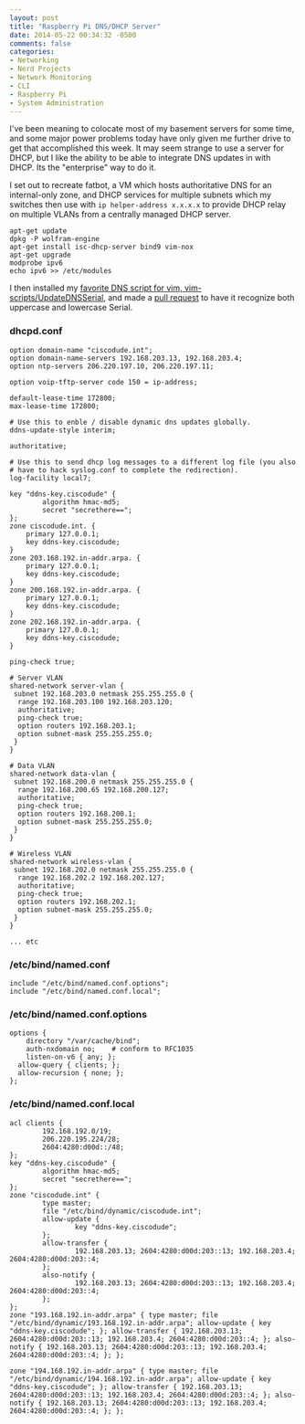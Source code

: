 ```yaml
---
layout: post
title: "Raspberry Pi DNS/DHCP Server"
date: 2014-05-22 00:34:32 -0500
comments: false
categories:
- Networking
- Nerd Projects
- Network Monitoring
- CLI
- Raspberry Pi
- System Administration
---
```

I've been meaning to colocate most of my basement servers for some time, and some major power problems today have only given me further drive to get that accomplished this week. It may seem strange to use a server for DHCP, but I like the ability to be able to integrate DNS updates in with DHCP. Its the "enterprise" way to do it.

<!--more-->

I set out to recreate fatbot, a VM which hosts authoritative DNS for an internal-only zone, and DHCP services for multiple subnets which my switches then use with ```ip helper-address x.x.x.x``` to provide DHCP relay on multiple VLANs from a centrally managed DHCP server.

```
apt-get update
dpkg -P wolfram-engine
apt-get install isc-dhcp-server bind9 vim-nox
apt-get upgrade
modprobe ipv6
echo ipv6 >> /etc/modules
```
I then installed my [favorite DNS script for vim, vim-scripts/UpdateDNSSerial](https://github.com/vim-scripts/UpdateDNSSerial), and made a [pull request](https://github.com/vim-scripts/UpdateDNSSerial/pull/1) to have it recognize both uppercase and lowercase Serial.

### dhcpd.conf ###

```
option domain-name "ciscodude.int";
option domain-name-servers 192.168.203.13, 192.168.203.4;
option ntp-servers 206.220.197.10, 206.220.197.11;

option voip-tftp-server code 150 = ip-address;

default-lease-time 172800;
max-lease-time 172800;

# Use this to enble / disable dynamic dns updates globally.
ddns-update-style interim;

authoritative;

# Use this to send dhcp log messages to a different log file (you also
# have to hack syslog.conf to complete the redirection).
log-facility local7;

key "ddns-key.ciscodude" {
        algorithm hmac-md5;
        secret "secrethere==";
};
zone ciscodude.int. {
    primary 127.0.0.1;
    key ddns-key.ciscodude;
}
zone 203.168.192.in-addr.arpa. {
    primary 127.0.0.1;
    key ddns-key.ciscodude;
}
zone 200.168.192.in-addr.arpa. {
    primary 127.0.0.1;
    key ddns-key.ciscodude;
}
zone 202.168.192.in-addr.arpa. {
    primary 127.0.0.1;
    key ddns-key.ciscodude;
}

ping-check true;

# Server VLAN
shared-network server-vlan {
 subnet 192.168.203.0 netmask 255.255.255.0 {
  range 192.168.203.100 192.168.203.120;
  authoritative;
  ping-check true;
  option routers 192.168.203.1;
  option subnet-mask 255.255.255.0;
 }
}

# Data VLAN
shared-network data-vlan {
 subnet 192.168.200.0 netmask 255.255.255.0 {
  range 192.168.200.65 192.168.200.127;
  authoritative;
  ping-check true;
  option routers 192.168.200.1;
  option subnet-mask 255.255.255.0;
 }
}

# Wireless VLAN
shared-network wireless-vlan {
 subnet 192.168.202.0 netmask 255.255.255.0 {
  range 192.168.202.2 192.168.202.127;
  authoritative;
  ping-check true;
  option routers 192.168.202.1;
  option subnet-mask 255.255.255.0;
 }
}

... etc

```

### /etc/bind/named.conf ###

```
include "/etc/bind/named.conf.options";
include "/etc/bind/named.conf.local";
```

### /etc/bind/named.conf.options ###

```
options {
	directory "/var/cache/bind";
	auth-nxdomain no;    # conform to RFC1035
	listen-on-v6 { any; };
  allow-query { clients; };
  allow-recursion { none; };
};
```

### /etc/bind/named.conf.local ###

```
acl clients {
        192.168.192.0/19;
        206.220.195.224/28;
        2604:4280:d00d::/48;
};
key "ddns-key.ciscodude" {
        algorithm hmac-md5;
        secret "secrethere==";
};
zone "ciscodude.int" {
        type master;
        file "/etc/bind/dynamic/ciscodude.int";
        allow-update {
                key "ddns-key.ciscodude";
        };
        allow-transfer {
                192.168.203.13; 2604:4280:d00d:203::13; 192.168.203.4; 2604:4280:d00d:203::4;
        };
        also-notify {
                192.168.203.13; 2604:4280:d00d:203::13; 192.168.203.4; 2604:4280:d00d:203::4;
        };
};
zone "193.168.192.in-addr.arpa" { type master; file "/etc/bind/dynamic/193.168.192.in-addr.arpa"; allow-update { key "ddns-key.ciscodude"; }; allow-transfer { 192.168.203.13; 2604:4280:d00d:203::13; 192.168.203.4; 2604:4280:d00d:203::4; }; also-notify { 192.168.203.13; 2604:4280:d00d:203::13; 192.168.203.4; 2604:4280:d00d:203::4; }; };

zone "194.168.192.in-addr.arpa" { type master; file "/etc/bind/dynamic/194.168.192.in-addr.arpa"; allow-update { key "ddns-key.ciscodude"; }; allow-transfer { 192.168.203.13; 2604:4280:d00d:203::13; 192.168.203.4; 2604:4280:d00d:203::4; }; also-notify { 192.168.203.13; 2604:4280:d00d:203::13; 192.168.203.4; 2604:4280:d00d:203::4; }; };

```
